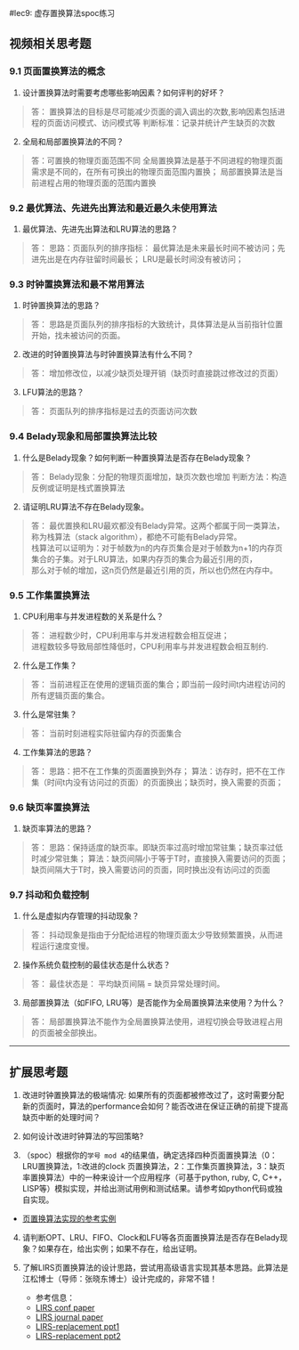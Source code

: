#lec9: 虚存置换算法spoc练习

## 视频相关思考题

### 9.1 页面置换算法的概念

1. 设计置换算法时需要考虑哪些影响因素？如何评判的好坏？
>答：
>置换算法的目标是尽可能减少页面的调入调出的次数,影响因素包括进程的页面访问模式、访问模式等
>判断标准：记录并统计产生缺页的次数

2. 全局和局部置换算法的不同？
>答：可置换的物理页面范围不同
>全局置换算法是基于不同进程的物理页面需求是不同的，在所有可换出的物理页面范围内置换；
>局部置换算法是当前进程占用的物理页面的范围内置换

### 9.2 最优算法、先进先出算法和最近最久未使用算法

1. 最优算法、先进先出算法和LRU算法的思路？
>答：
>思路：页面队列的排序指标： 最优算法是未来最长时间不被访问；先进先出是在内存驻留时间最长； LRU是最长时间没有被访问；

### 9.3 时钟置换算法和最不常用算法

1. 时钟置换算法的思路？
>答：
>思路是页面队列的排序指标的大致统计，具体算法是从当前指针位置开始，找未被访问的页面。

2. 改进的时钟置换算法与时钟置换算法有什么不同？
>答：
>增加修改位，以减少缺页处理开销（缺页时直接跳过修改过的页面）

3. LFU算法的思路？
>答：
>页面队列的排序指标是过去的页面访问次数

### 9.4 Belady现象和局部置换算法比较

1. 什么是Belady现象？如何判断一种置换算法是否存在Belady现象？
>答：
>Belady现象：分配的物理页面增加，缺页次数也增加
>判断方法：构造反例或证明是栈式置换算法

2. 请证明LRU算法不存在Belady现象。
>答：
>最优置换和LRU最欢都没有Belady异常。这两个都属于同一类算法，称为栈算法（stack algorithm），都绝不可能有Belady异常。<br>
栈算法可以证明为：对于帧数为n的内存页集合是对于帧数为n+1的内存页集合的子集。对于LRU算法，如果内存页的集合为最近引用的页，<br>
那么对于帧的增加，这n页仍然是最近引用的页，所以也仍然在内存中。<br>

### 9.5 工作集置换算法

1. CPU利用率与并发进程数的关系是什么？
>答：
> 进程数少时，CPU利用率与并发进程数会相互促进；<br>
进程数较多导致局部性降低时，CPU利用率与并发进程数会相互制约.

2. 什么是工作集？
>答：
>当前进程正在使用的逻辑页面的集合；即当前一段时间t内进程访问的所有逻辑页面的集合。

3. 什么是常驻集？
>答：
>当前时刻进程实际驻留内存的页面集合

4. 工作集算法的思路？
>答：
>思路：把不在工作集的页面置换到外存；
>算法：访存时，把不在工作集（时间t内没有访问过的页面）的页面换出；缺页时，换入需要的页面；

### 9.6 缺页率置换算法

1. 缺页率算法的思路？
>答：
>思路：保持适度的缺页率。即缺页率过高时增加常驻集；缺页率过低时减少常驻集；
>算法：缺页间隔小于等于T时，直接换入需要访问的页面；缺页间隔大于T时，换入需要访问的页面，同时换出没有访问过的页面

### 9.7 抖动和负载控制

1. 什么是虚拟内存管理的抖动现象？
>答：
>抖动现象是指由于分配给进程的物理页面太少导致频繁置换，从而进程运行速度变慢。

2. 操作系统负载控制的最佳状态是什么状态？
>答：
>最佳状态是： 平均缺页间隔 = 缺页异常处理时间。

3. 局部置换算法（如FIFO, LRU等）是否能作为全局置换算法来使用？为什么？
>答：
>局部置换算法不能作为全局置换算法使用，进程切换会导致进程占用的页面被全部换出。

----

## 扩展思考题

1.  改进时钟置换算法的极端情况: 如果所有的页面都被修改过了，这时需要分配新的页面时，算法的performance会如何？能否改进在保证正确的前提下提高缺页中断的处理时间？

2.  如何设计改进时钟算法的写回策略?

3. （spoc）根据你的`学号 mod 4`的结果值，确定选择四种页面置换算法（0：LRU置换算法，1:改进的clock 页置换算法，2：工作集页置换算法，3：缺页率置换算法）中的一种来设计一个应用程序（可基于python, ruby, C, C++，LISP等）模拟实现，并给出测试用例和测试结果。请参考如python代码或独自实现。
 - [页置换算法实现的参考实例](https://github.com/chyyuu/ucore_lab/blob/master/related_info/lab3/page-replacement-policy.py)     

4. 请判断OPT、LRU、FIFO、Clock和LFU等各页面置换算法是否存在Belady现象？如果存在，给出实例；如果不存在，给出证明。

5. 了解LIRS页置换算法的设计思路，尝试用高级语言实现其基本思路。此算法是江松博士（导师：张晓东博士）设计完成的，非常不错！
	- 参考信息：
 	- [LIRS conf paper](http://www.ece.eng.wayne.edu/~sjiang/pubs/papers/jiang02_LIRS.pdf)
	 - [LIRS journal paper](http://www.ece.eng.wayne.edu/~sjiang/pubs/papers/jiang05_LIRS.pdf)
	 - [LIRS-replacement ppt1](http://dragonstar.ict.ac.cn/course_09/XD_Zhang/(6)-LIRS-replacement.pdf)
	 - [LIRS-replacement ppt2](http://www.ece.eng.wayne.edu/~sjiang/Projects/LIRS/sig02.ppt)
